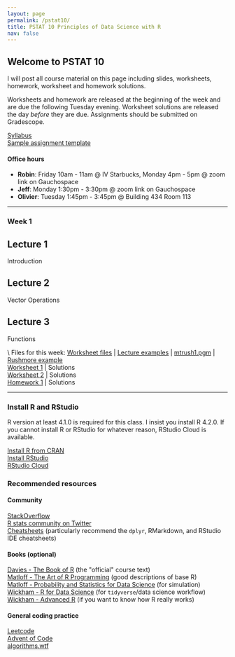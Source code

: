 ```yaml
---
layout: page
permalink: /pstat10/
title: PSTAT 10 Principles of Data Science with R 
nav: false 
---
```


## Welcome to PSTAT 10

I will post all course material on this page including slides, worksheets, homework, 
worksheet and homework solutions.

Worksheets and homework are released at the beginning of the week and are due the following Tuesday evening.
Worksheet solutions are released the day *before* they are due.
Assignments should be submitted on Gradescope.

[Syllabus](/pstat10/syllabus.pdf)\
[Sample assignment template](/pstat10/assignment_template.Rmd)

#### Office hours
- **Robin**: Friday 10am - 11am @ IV Starbucks, Monday 4pm - 5pm @ zoom link on Gauchospace
- **Jeff**: Monday 1:30pm - 3:30pm @ zoom link on Gauchospace
- **Olivier**: Tuesday 1:45pm - 3:45pm @ Building 434 Room 113

***


### **Week 1**

<div class="grid">
  <div class = "grid-item">
  <a href="/pstat10/lectures/Lec1.html" style="text-decoration: none">
    <div class="card hoverable">
      <div class="row g-0">
        <div class="col-md-12">
          <div class="card-body">
            <h2 class="card-title">Lecture 1</h2>
            <p class="card-text">Introduction</p>
            <div class="row ml-1 mr-1 p-0"></div>
          </div>
      </div>
    </div>
    </div>
  </a>
</div>
  <div class = "grid-item">
  <a href="/pstat10/lectures/Lec2.html" style="text-decoration: none">
    <div class="card hoverable">
      <div class="row g-0">
        <div class="col-md-12">
          <div class="card-body">
            <h2 class="card-title">Lecture 2</h2>
            <p class="card-text">Vector Operations</p>
            <div class="row ml-1 mr-1 p-0"></div>
          </div>
      </div>
    </div>
    </div>
  </a>
  </div>
  <div class = "grid-item">
  <a href="/pstat10/lectures/Lec3.html" style="text-decoration: none">
    <div class="card hoverable">
      <div class="row g-0">
        <div class="col-md-12">
          <div class="card-body">
            <h2 class="card-title">Lecture 3</h2>
            <p class="card-text">Functions</p>
            <div class="row ml-1 mr-1 p-0"></div>
          </div>
      </div>
    </div>
    </div>
  </a>
  </div>
</div>

\\
Files for this week: [Worksheet files](/pstat10/assignments/week1_files.zip) \| [Lecture examples](/pstat10/lectures/week1_ex.html) \| [mtrush1.pgm](/pstat10/lectures/mtrush1.pgm) \| [Rushmore example](/pstat10/lectures/rushmore.html)\
[Worksheet 1](/pstat10/assignments/ws1.pdf) \| Solutions\
[Worksheet 2](/pstat10/assignments/ws2.pdf) \| Solutions\
[Homework 1](/pstat10/assignments/hw1.pdf) \| Solutions


***

### **Install R and RStudio**
R version at least 4.1.0 is required for this class. I insist you install R 4.2.0.
If you cannot install R or RStudio for whatever reason, RStudio Cloud is available.

[Install R from CRAN](https://cran.r-project.org/)\
[Install RStudio](https://www.rstudio.com/products/rstudio/download/#download)\
[RStudio Cloud](https://rstudio.cloud/)

### **Recommended resources**
#### Community
[StackOverflow](https://stackoverflow.com/)\
[R stats community on Twitter](https://twitter.com/hashtag/rstats)\
[Cheatsheets](https://www.rstudio.com/resources/cheatsheets/) (particularly recommend the `dplyr`, RMarkdown, and RStudio IDE cheatsheets)

#### Books (optional)
[Davies - The Book of R](https://nostarch.com/bookofr) (the "official" course text)\
[Matloff - The Art of R Programming](https://nostarch.com/artofr.htm) (good descriptions of base R)\
[Matloff - Probability and Statistics for Data Science](https://www.routledge.com/Probability-and-Statistics-for-Data-Science-Math--R--Data/Matloff/p/book/9781138393295) (for simulation)\
[Wickham - R for Data Science](https://r4ds.had.co.nz/index.html) (for `tidyverse`/data science workflow)\
[Wickham - Advanced R](https://adv-r.hadley.nz/) (if you want to know how R really works)

#### General coding practice
[Leetcode](https://leetcode.com/)\
[Advent of Code](https://adventofcode.com/)\
[algorithms.wtf](http://algorithms.wtf/)